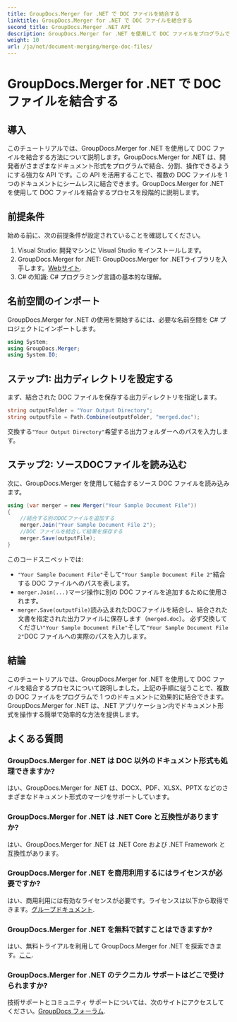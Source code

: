 ```yaml
---
title: GroupDocs.Merger for .NET で DOC ファイルを結合する
linktitle: GroupDocs.Merger for .NET で DOC ファイルを結合する
second_title: GroupDocs.Merger .NET API
description: GroupDocs.Merger for .NET を使用して DOC ファイルをプログラムで結合する方法を学びます。ステップバイステップのガイドに従って、複数のドキュメントを 1 つにシームレスに結合します。
weight: 10
url: /ja/net/document-merging/merge-doc-files/
---
```


# GroupDocs.Merger for .NET で DOC ファイルを結合する

## 導入
このチュートリアルでは、GroupDocs.Merger for .NET を使用して DOC ファイルを結合する方法について説明します。GroupDocs.Merger for .NET は、開発者がさまざまなドキュメント形式をプログラムで結合、分割、操作できるようにする強力な API です。この API を活用することで、複数の DOC ファイルを 1 つのドキュメントにシームレスに結合できます。GroupDocs.Merger for .NET を使用して DOC ファイルを結合するプロセスを段階的に説明します。
## 前提条件
始める前に、次の前提条件が設定されていることを確認してください。
1. Visual Studio: 開発マシンに Visual Studio をインストールします。
2.  GroupDocs.Merger for .NET: GroupDocs.Merger for .NETライブラリを入手します。[Webサイト](https://releases.groupdocs.com/merger/net/).
3. C# の知識: C# プログラミング言語の基本的な理解。
## 名前空間のインポート
GroupDocs.Merger for .NET の使用を開始するには、必要な名前空間を C# プロジェクトにインポートします。
```csharp
using System; 
using GroupDocs.Merger;
using System.IO;
```
## ステップ1: 出力ディレクトリを設定する
まず、結合された DOC ファイルを保存する出力ディレクトリを指定します。
```csharp
string outputFolder = "Your Output Directory";
string outputFile = Path.Combine(outputFolder, "merged.doc");
```
交換する`"Your Output Directory"`希望する出力フォルダーへのパスを入力します。
## ステップ2: ソースDOCファイルを読み込む
次に、GroupDocs.Merger を使用して結合するソース DOC ファイルを読み込みます。
```csharp
using (var merger = new Merger("Your Sample Document File"))
{
    //結合する別のDOCファイルを追加する
    merger.Join("Your Sample Document File 2");
    //DOC ファイルを結合して結果を保存する
    merger.Save(outputFile);
}
```
このコードスニペットでは:
- `"Your Sample Document File"`そして`"Your Sample Document File 2"`結合する DOC ファイルへのパスを表します。
- `merger.Join(...)`マージ操作に別の DOC ファイルを追加するために使用されます。
- `merger.Save(outputFile)`読み込まれたDOCファイルを結合し、結合された文書を指定された出力ファイルに保存します（`merged.doc`）。
必ず交換してください`"Your Sample Document File"`そして`"Your Sample Document File 2"`DOC ファイルへの実際のパスを入力します。
## 結論
このチュートリアルでは、GroupDocs.Merger for .NET を使用して DOC ファイルを結合するプロセスについて説明しました。上記の手順に従うことで、複数の DOC ファイルをプログラムで 1 つのドキュメントに効果的に結合できます。GroupDocs.Merger for .NET は、.NET アプリケーション内でドキュメント形式を操作する簡単で効率的な方法を提供します。

## よくある質問
### GroupDocs.Merger for .NET は DOC 以外のドキュメント形式も処理できますか?
はい、GroupDocs.Merger for .NET は、DOCX、PDF、XLSX、PPTX などのさまざまなドキュメント形式のマージをサポートしています。
### GroupDocs.Merger for .NET は .NET Core と互換性がありますか?
はい、GroupDocs.Merger for .NET は .NET Core および .NET Framework と互換性があります。
### GroupDocs.Merger for .NET を商用利用するにはライセンスが必要ですか?
はい、商用利用には有効なライセンスが必要です。ライセンスは以下から取得できます。[グループドキュメント](https://purchase.groupdocs.com/buy).
### GroupDocs.Merger for .NET を無料で試すことはできますか?
はい、無料トライアルを利用して GroupDocs.Merger for .NET を探索できます。[ここ](https://releases.groupdocs.com/).
### GroupDocs.Merger for .NET のテクニカル サポートはどこで受けられますか?
技術サポートとコミュニティ サポートについては、次のサイトにアクセスしてください。[GroupDocs フォーラム](https://forum.groupdocs.com/c/merger/32).